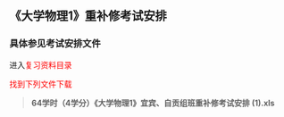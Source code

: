 ## 《大学物理1》重补修考试安排

### 具体参见考试安排文件

进入<font color="red">复习资料</red>目录

找到下列文件下载

> **64学时（4学分）《大学物理1》宜宾、自贡组班重补修考试安排 (1).xls**







